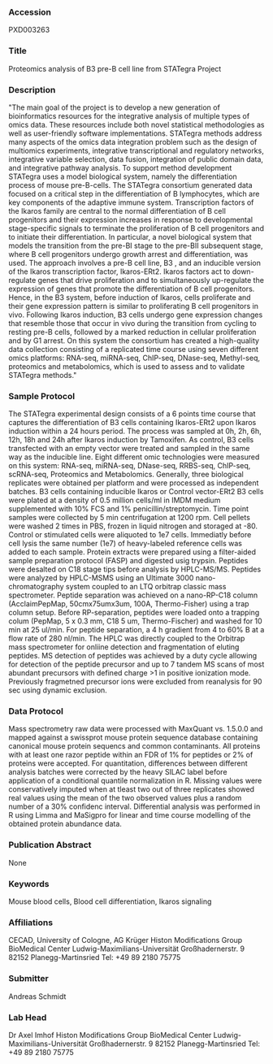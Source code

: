 ### Accession
PXD003263

### Title
Proteomics analysis of B3 pre-B cell line from STATegra Project

### Description
"The main goal of the project is to develop a new generation of bioinformatics resources for the integrative analysis of multiple types of omics data. These resources include both novel statistical methodologies as well as user-friendly software implementations. STATegra methods address many aspects of the omics data integration problem such as the design of multiomics experiments, integrative transcriptional and regulatory networks, integrative variable selection, data fusion, integration of public domain data, and integrative pathway analysis. To support method development STATegra uses a model biological system, namely the differentiation process of mouse pre-B-cells.  The STATegra consortium generated data focused on a critical step in the differentiation of B lymphocytes, which are key components of the adaptive immune system. Transcription factors of the Ikaros family are central to the normal differentiation of B cell progenitors and their expression increases in response to developmental stage-specific signals to terminate the proliferation of B cell progenitors and to initiate their differentiation. In particular, a novel biological system that models the transition from the pre-BI stage to the pre-BII subsequent stage, where B cell progenitors undergo growth arrest and differentiation, was used. The approach involves a pre-B cell line, B3 , and an inducible version of the Ikaros transcription factor, Ikaros-ERt2. Ikaros factors act to down-regulate genes that drive proliferation and to simultaneously up-regulate the expression of genes that promote the differentiation of B cell progenitors. Hence, in the B3 system, before induction of Ikaros, cells proliferate and their gene expression pattern is similar to proliferating B cell progenitors in vivo. Following Ikaros induction, B3 cells undergo gene expression changes that resemble those that occur in vivo during the transition from cycling to resting pre-B cells, followed by a marked reduction in cellular proliferation and by G1 arrest.  On this system the consortium has created a high-quality data collection consisting of a replicated time course using seven different omics platforms: RNA-seq, miRNA-seq, ChIP-seq, DNase-seq, Methyl-seq, proteomics and metabolomics, which is used to assess and to validate STATegra methods."

### Sample Protocol
The STATegra experimental design consists of a 6 points time course that captures the differentiation of B3 cells containing Ikaros-ERt2 upon Ikaros induction within a 24 hours period. The process was sampled at 0h, 2h, 6h, 12h, 18h and 24h after Ikaros induction by Tamoxifen. As control, B3 cells transfected with an empty vector were treated and sampled in the same way as the inducible line. Eight different omic technologies were measured on this system: RNA-seq, miRNA-seq, DNase-seq, RRBS-seq, ChIP-seq, scRNA-seq, Proteomics and Metabolomics. Generally, three biological replicates were obtained per platform and were processed as independent batches. B3 cells containing inducible Ikaros or Control vector-ERt2 B3 cells were plated at a density of 0.5 million cells/ml in IMDM medium supplemented with 10% FCS and 1% penicillin/streptomycin. Time point samples were collected by 5 min centrifugation at 1200 rpm. Cell pellets were washed 2 times in PBS, frozen in liquid nitrogen and storaged at -80. Control or stimulated cells were aliquoted to 1e7 cells. Immediatly before cell lysis the same number (1e7) of heavy-labeled reference cells was added to each sample. Protein extracts were prepared using a filter-aided sample preparation protocol (FASP) and digested usig trypsin. Peptides were desalted on C18 stage tips before analysis by HPLC-MS/MS.   Peptides were analyzed by HPLC-MSMS using an Ultimate 3000 nano-chromatography system coupled to an LTQ orbitrap classic mass spectrometer. Peptide separation was achieved on a nano-RP-C18 column (AcclaimPepMap, 50cmx75umx3um, 100A, Thermo-Fisher) using a trap column setup. Before RP-separation, peptides were loaded onto a trapping colum (PepMap, 5 x 0.3 mm, C18 5 um, Thermo-Fischer) and washed for 10 min at 25 ul/min. For peptide separation, a 4 h gradient from 4 to 60% B at a flow rate of 280 nl/min. The HPLC was directly coupled to the Orbitrap mass spectrometer for onliine detection and fragmentation of eluting peptides. MS detection of peptides was achieved by a duty cycle allowing for detection of the peptide precursor and up to 7 tandem MS scans of most abundant precursors with defined charge >1 in positive ionization mode. Previously fragmetned precursor ions were excluded from reanalysis for 90 sec using dynamic exclusion.

### Data Protocol
Mass spectrometry raw data were processed with MaxQuant vs. 1.5.0.0 and mapped against a swissprot mouse protein sequence database containing canonical mouse protein sequencs and common contaminants. All proteins with at least one razor peptide within an FDR of 1% for peptides or 2% of proteins were accepted. For quantitation, differences between different analysis batches were corrected by the heavy SILAC label before application of a conditional quantile normalization in R. Missing values were conservatively imputed when at tleast two out of three replicates showed real values using the mean of the two observed values plus a random number of a 30% confidenc interval.  Differential analysis was performed in R using Limma and MaSigpro for linear and time course modelling of the obtained protein abundance data.

### Publication Abstract
None

### Keywords
Mouse blood cells, Blood cell differentiation, Ikaros signaling

### Affiliations
CECAD, University of Cologne, AG Krüger
Histon Modifications Group BioMedical Center  Ludwig-Maximilians-Universität Großhadernerstr. 9 82152 Planegg-Martinsried  Tel: +49 89 2180 75775

### Submitter
Andreas Schmidt

### Lab Head
Dr Axel Imhof
Histon Modifications Group BioMedical Center  Ludwig-Maximilians-Universität Großhadernerstr. 9 82152 Planegg-Martinsried  Tel: +49 89 2180 75775


